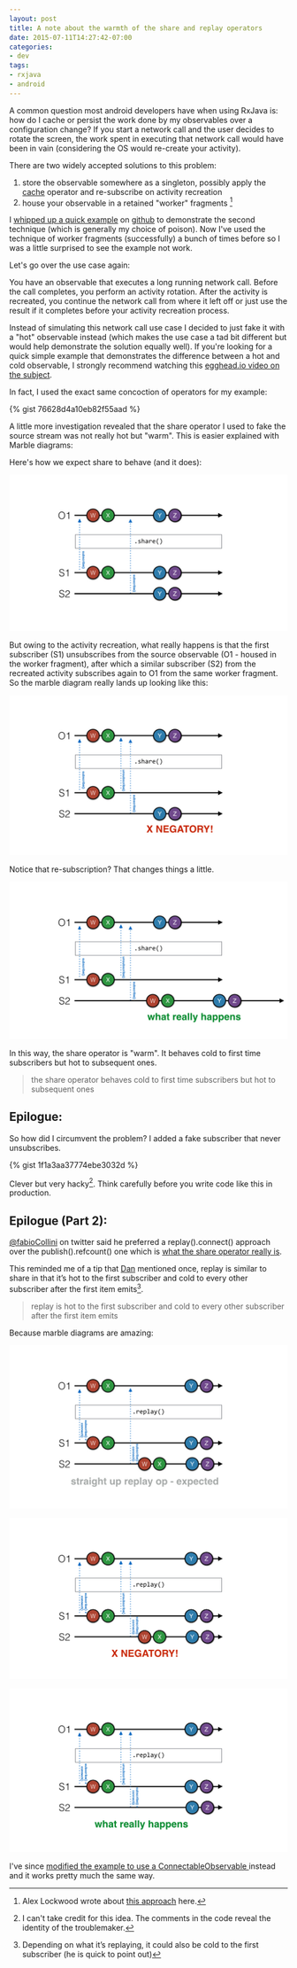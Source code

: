 ```yaml
---
layout: post
title: A note about the warmth of the share and replay operators
date: 2015-07-11T14:27:42-07:00
categories:
- dev
tags:
- rxjava
- android
---
```


A common question most android developers have when using RxJava is: how do I cache or persist the work done by my observables over a configuration change? If you start a network call and the user decides to rotate the screen, the work spent in executing that network call would have been in vain (considering the OS would re-create your activity).

There are two widely accepted solutions to this problem:

1. store the observable somewhere as a singleton, possibly apply the [cache](https://github.com/ReactiveX/RxJava/wiki/Observable-Utility-Operators) operator and re-subscribe on activity recreation
2. house your observable in a retained "worker" fragments [^1]

I [whipped up a quick example](https://github.com/kaushikgopal/RxJava-Android-Samples#rotation-persist) on [github](https://github.com/kaushikgopal/RxJava-Android-Samples) to demonstrate the second technique (which is generally my choice of poison). Now I've used the technique of worker fragments (successfully) a bunch of times before so I was a little surprised to see the example not work.

Let's go over the use case again:

You have an observable that executes a long running network call. Before the call completes, you perform an activity rotation. After the activity is recreated, you continue the network call from where it left off or just use the result if it completes before your activity recreation process.

Instead of simulating this network call use case I decided to just fake it with a "hot" observable instead (which makes the use case a tad bit different but would help demonstrate the solution equally well). If you're looking for a quick simple example that demonstrates the difference between a hot and cold observable, I strongly recommend watching this [egghead.io video on the subject](https://egghead.io/lessons/rxjs-demystifying-cold-and-hot-observables-in-rxjs).

In fact, I used the exact same concoction of operators for my example:

{% gist 76628d4a10eb82f55aad %}

A little more investigation revealed that the share operator I used to fake the source stream was not really hot but "warm". This is easier explained with Marble diagrams:

Here's how we expect share to behave (and it does):

![share marble diag 1](/images/marble_diag_share_1.jpg "Marble Diagram share 1")

But owing to the activity recreation, what really happens is that the first subscriber (S1) unsubscribes from the source observable (O1 - housed in the worker fragment), after which a similar subscriber (S2) from the recreated activity subscribes again to O1 from the same worker fragment. So the marble diagram really lands up looking like this:

![share marble diag 2](/images/marble_diag_share_2.jpg "Marble Diagram share 2")

Notice that re-subscription? That changes things a little.

![share marble diag 3](/images/marble_diag_share_3.jpg "Marble Diagram share 3")

In this way, the share operator is "warm". It behaves cold to first time subscribers but hot to subsequent ones.

> the share operator behaves cold to first time subscribers but hot to subsequent ones

## Epilogue:

So how did I circumvent the problem? I added a fake subscriber that never unsubscribes.

{% gist 1f1a3aa37774ebe3032d %}

Clever but very hacky[^2]. Think carefully before you write code like this in production.

## Epilogue (Part 2):

[@fabioCollini](https://twitter.com/fabioCollini/status/620664072770592768) on twitter said he preferred a replay().connect() approach over the publish().refcount() one which is [what the share operator really is](http://blog.kaush.co/2015/01/21/rxjava-tip-for-the-day-share-publish-refcount-and-all-that-jazz/).

This reminded me of a tip that [Dan](https://twitter.com/danlew42) mentioned once, replay is similar to share in that it’s hot to the first subscriber and cold to every other subscriber after the first item emits[^3].

> replay is hot to the first subscriber and cold to every other subscriber after the first item emits

Because marble diagrams are amazing:


![replay marble diag 1](/images/marble_diagram_replay.001.jpg "Marble Diagram replay 1")

![replay marble diag 1](/images/marble_diagram_replay.002.jpg "Marble Diagram replay 2")

![replay marble diag 1](/images/marble_diagram_replay.003.jpg "Marble Diagram replay 3")


I've since [modified the example to use a ConnectableObservable ](https://github.com/kaushikgopal/RxJava-Android-Samples/commit/1812c18064a1a508b3d704be21137b1e3ab868f0?diff=split) instead and it works pretty much the same way.


[^1]: Alex Lockwood wrote about [this approach](http://www.androiddesignpatterns.com/2013/04/retaining-objects-across-config-changes.html) here.
[^2]: I can't take credit for this idea. The comments in the code reveal the identity of the troublemaker.
[^3]: Depending on what it’s replaying, it could also be cold to the first subscriber (he is quick to point out)
